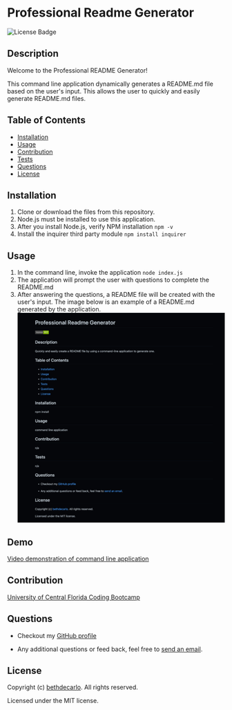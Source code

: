   # Professional Readme Generator
  ![License Badge](https://img.shields.io/github/license/bethdecarlo/professional-readme-generator)
  ## Description
  Welcome to the Professional README Generator! 
  
  This command line application dynamically generates a README.md file based on the user's input. This allows the user to quickly and easily generate README.md files. 
  ## Table of Contents
  * [Installation](#installation)
  * [Usage](#usage)
  * [Contribution](#contribution)
  * [Tests](#tests)
  * [Questions](#questions)
  * [License](#license)
  ## Installation

  1. Clone or download the files from this repository.
  2. Node.js must be installed to use this application.
  3. After you install Node.js, verify NPM installation `npm -v`
  3. Install the inquirer third party module `npm install inquirer`

  ## Usage
  1. In the command line, invoke the application 
  `node index.js`
  2. The application will prompt the user with questions to complete the README.md
  3. After answering the questions, a README file will be created with the user's input. The image below is an example of a README.md generated by the application. 
  ![screenshot of README demo](Assets/readme-screenshot.png)

  ## Demo
  [Video demonstration of command line application ](https://drive.google.com/file/d/1S_r-BigwHmiqf9oqCn3WDTw3xk3Pi_k5/view)
  
  ## Contribution
  [University of Central Florida Coding Bootcamp](https://github.com/UCF-Coding-Boot-Camp)

  ## Questions
  * Checkout my [GitHub profile](https://github.com/bethdecarlo)
  
  * Any additional questions or feed back, feel free to [send an email](mailto:bethdecarlo@gmail.com). 
  ## License
  Copyright (c) [bethdecarlo](https://github.com/bethdecarlo). All rights reserved.
  
  Licensed under the MIT license.
  
